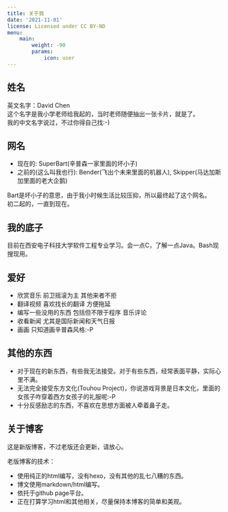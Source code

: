 ```yaml
---
title: 关于我
date: '2021-11-01'
license: Licensed under CC BY-ND
menu:
    main: 
        weight: -90
        params:
            icon: user
---
```


## 姓名
英文名字：David Chen  
这个名字是我小学老师给我起的，当时老师随便抽出一张卡片，就是了。  
我的中文名字说过，不过你得自己找:-)

## 网名
* 现在的: SuperBart(辛普森一家里面的坏小子)
* 之前的(这么叫我也行): Bender(飞出个未来里面的机器人), Skipper(马达加斯加里面的老大企鹅)

Bart是坏小子的意思，由于我小时候生活比较压抑，所以最终起了这个网名。  
初二起的，一直到现在。

## 我的底子
目前在西安电子科技大学软件工程专业学习。会一点C，了解一点Java。Bash现搜现用。

## 爱好
* 欣赏音乐 前卫摇滚为主 其他来者不拒
* 翻译视频 喜欢找长的翻译 方便拖延
* 编写一些没用的东西 包括但不限于程序 音乐评论
* 收看新闻 尤其是国际新闻和天气日报
* 画画 只知道画辛普森风格:-P

## 其他的东西
* 对于现在的新东西，有些我无法接受。对于有些东西，经常表面平静，实际心里不满。
* 无法完全接受东方文化(Touhou Project)，你说游戏背景是日本文化，里面的女孩子咋穿着西方女孩子的礼服呢:-P
* 十分反感励志的东西，不喜欢在思想方面被人牵着鼻子走。

## 关于博客
这是新版博客，不过老版还会更新，请放心。

老版博客的技术：
* 使用纯正的html编写，没有hexo，没有其他的乱七八糟的东西。
* 博文使用markdown/html编写。
* 依托于github page平台。
* 正在打算学习html和其他相关，尽量保持本博客的简单和美观。
